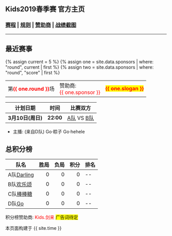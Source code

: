 ## Kids2019春季赛 官方主页
###  [赛程][sche] \| [规则][rule] \| [赞助商][spr] \| [战绩截图](https://m.weibo.cn/u/6852703787)
---

## 最近赛事

{% assign current = 5 %}
{% assign one = site.data.sponsors | where: "round", current | first %}
{% assign two = site.data.sponsors | where: "round", "score" | first %}
<table> 
   <tr>    
    <td> 第<b><font color="red">{{ one.round }}</font></b>场</td>
    <td> 赞助商:<br><font color="red">{{ one.sponsor }} </font></td>
      <td> 
         <b>
            <font color="red">
               <span style="background-color: yellow">{{ one.slogan }}</span>
            </font>
         </b> 
      </td>
   </tr>
</table>

|计划日期|时间|比赛双方|
|--------|------|----|
|**3月10日(周日)** | **22:00** | [A队][ta] VS [B队][tb] |

- 主播: (来自D队) Go·粽子 Go·hehele

## 总积分榜

| 队名            |胜局 | 负局 |  积分 |排名
|-------------   | --: | --: | --: |---|
| A队[Darling][ta] | 0 | 0 | 0 |--|
| B队[欢乐颂][tb]  | 0 | 0 | 0 |--|
| C队[棒棒糖][tc]  | 0 | 0 | 0 |--|
| D队[Go][td]      | 0 | 0 | 0 |--|

积分榜赞助商:<font color="red"> Kids.剑来 </font>
  <span style="background-color: yellow"> 广告词待定 </span>
            
[rule]: rule.md
[ta]: teama.md
[tb]: teamb.md
[tc]: teamc.md
[td]: teamd.md
[spr]: sponsor.md
[r0]: round0.md
[r1]: round1.md
[r2]: round2.md
[r3]: round3.md
[r4]: round4.md
[r5]: round5.md
[r6]: round6.md
[hero]: hero.md
[p1]: pos1.md
[p2]: pos2.md
[p3]: pos3.md
[p4]: pos4.md
[p5]: pos5.md
[sche]: schedule.md

本页面构建于 {{ site.time }}

